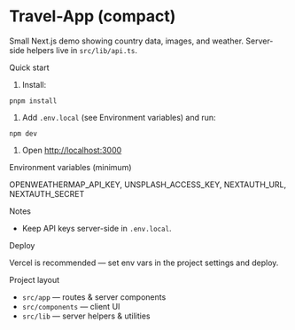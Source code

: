 # Travel-App (compact)

Small Next.js demo showing country data, images, and weather. Server-side helpers live in `src/lib/api.ts`.

Quick start

1. Install:

```fish
pnpm install
```

1. Add `.env.local` (see Environment variables) and run:

```fish
npm dev
```

1. Open [http://localhost:3000](http://localhost:3000)

Environment variables (minimum)

OPENWEATHERMAP_API_KEY, UNSPLASH_ACCESS_KEY, NEXTAUTH_URL, NEXTAUTH_SECRET

Notes

- Keep API keys server-side in `.env.local`.

Deploy

Vercel is recommended — set env vars in the project settings and deploy.

Project layout

- `src/app` — routes & server components
- `src/components` — client UI
- `src/lib` — server helpers & utilities

